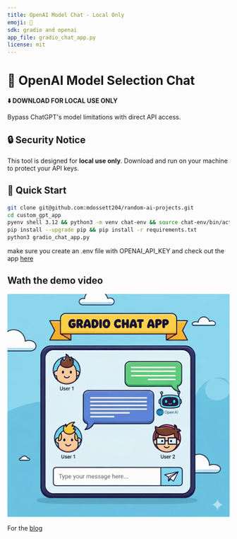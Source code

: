 ```yaml
---
title: OpenAI Model Chat - Local Only
emoji: 🤖
sdk: gradio and openai
app_file: gradio_chat_app.py
license: mit
---
```


# 🤖 OpenAI Model Selection Chat

**⬇️ DOWNLOAD FOR LOCAL USE ONLY**

Bypass ChatGPT's model limitations with direct API access.

## 🔒 Security Notice

This tool is designed for **local use only**. Download and run on your machine to protect your API keys.

## 🚀 Quick Start

```bash
git clone git@github.com:mdossett204/random-ai-projects.git
cd custom_gpt_app
pyenv shell 3.12 && python3 -m venv chat-env && source chat-env/bin/activate
pip install --upgrade pip && pip install -r requirements.txt
python3 gradio_chat_app.py
```

make sure you create an .env file with OPENAI_API_KEY and check out the app [here](http://127.0.0.1:7860)

## Wath the demo video


[![Watch the app demo video](https://github.com/mdossett204/random-ai-projects/blob/main/custom_gpt_app/custom_gpt_chat.png)](https://www.youtube.com/watch?v=4cY1tTa_TxI)

For the [blog](https://mindy-dossett.com/2025/08/31/custom-gpt-chat-app/)
